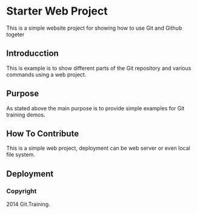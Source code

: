 # Starter Web Project
This is a simple website project for showing
how to use Git and Github togeter

## Introducction 
This is example is to show different parts of the Git repository
and various commands using a web project. 
## Purpose
As stated above the main purpose is to provide simple examples for Git training demos.
## How To Contribute
This is a simple web project, deployment can be web server or even local file system.
## Deployment

### Copyright 
2014 Git.Training.
